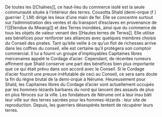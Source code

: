 De toutes les [[Chaînes]], ce haut-lieu du commerce isolé est la seule communauté située à l’intérieur des terres.
Cousotta Shald (demi-orque (f ) guerrier 7, LM) dirige les lieux d’une main de fer. Elle se concentre surtout sur l’administration des ventes et du transport d’esclaves en provenance de l’[[Étendue du Mwangi]] et des Terres inondées, ainsi que du commerce de tous les objets de valeur venant des [[Hautes terres de Terwa]].
Elle utilise ses bénéfices pour renforcer ses alliances avec quelques membres choisis du Conseil des pirates. Tant qu’elle veille à ce qu’un flot de richesses arrive dans les coffres du conseil, elle est certaine qu’il protégera son comptoir commercial. Il lui a fourni un groupe d’impitoyables Capitaines libres mercenaires appelé le Cordage d’acier. Cependant, de récentes rumeurs affirment que Shald conserve une part des bénéfices bien plus importante que ce qui était prévu dans son accord avec le Conseil. Si le Cordage d’acier fournit une preuve irréfutable de ceci au Conseil, ce sera sans doute la fin du règne brutal de la demi-orque à Nérume. Heureusement pour Shald, les Capitaines libres du Cordage d’acier sont actuellement occupés par les hommes-lézards barbares du nord qui lancent des assauts de plus en plus féroces sur la ville. Les fondateurs de Nérume ont à leur insu bâti leur ville sur des terres sacrées pour les hommes-lézards : leur site de reproduction. Depuis, les guerriers désespérés tentent de récupérer leurs terres.